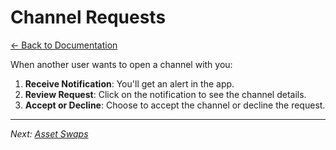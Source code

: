 # Channel Requests

[← Back to Documentation](README.md)

When another user wants to open a channel with you:

1. **Receive Notification**: You'll get an alert in the app.
2. **Review Request**: Click on the notification to see the channel details.
3. **Accept or Decline**: Choose to accept the channel or decline the request.

---

*Next: [Asset Swaps](AssetSwaps.md)*
